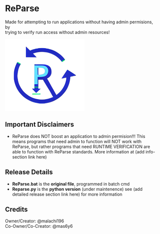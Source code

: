 # ReParse
Made for attempting to run applications without having admin permisions, by \
trying to verify run access without admin resources!

![repare logo](https://github.com/malachi196/ReParse/blob/main/logo/reparsev2%20(hd%2C%20no%20bg%2C%20reduced).png)

## Important Disclaimers
+ ReParse does NOT boost an application to admin permision!!! This means programs that need admin to function will NOT work with ReParse, but rather programs that need RUNTIME VERIFICATION are able to function with ReParse standards. More information at (add info-section link here)


## Release Details
- **ReParse.bat** is the **original file**, programmed in batch cmd 
- **Reparse.py** is the **python version** (under maintenence)
see (add detailed release section link here) for more information

## Credits
Owner/Creator: @malachi196 \
Co-Owner/Co-Creator: @mas6y6

